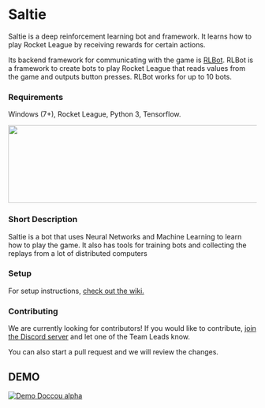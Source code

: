 # Saltie

Saltie is a deep reinforcement learning bot and framework. It learns how to play Rocket League by receiving rewards for certain actions.

Its backend framework for communicating with the game is [RLBot](https://github.com/drssoccer55/RLBot).
RLBot is a framework to create bots to play Rocket League that reads values from the game and outputs button presses. RLBot works for up to 10 bots.

### Requirements
Windows (7+), Rocket League, Python 3, Tensorflow.
<p align="center">
  <img width="512" height="158" src="https://github.com/drssoccer55/RLBot/blob/master/images/RLBot.png">
</p>

### Short Description
Saltie is a bot that uses Neural Networks and Machine Learning to learn how to play the game.
It also has tools for training bots and collecting the replays from a lot of distributed computers

### Setup

For setup instructions, [check out the wiki.](https://github.com/RLBots/Saltie/wiki/Setup-instructions)

### Contributing

We are currently looking for contributors! If you would like to contribute, [join the Discord server](https://discord.gg/aCHWD3E) and let one of the Team Leads know.

You can also start a pull request and we will review the changes.


## DEMO

[![Demo Doccou alpha](https://j.gifs.com/BLOy2o.gif)](https://www.youtube.com/watch?v=U39e9Azrz8g)
